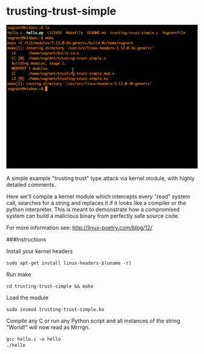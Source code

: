 trusting-trust-simple
=====================

<img src="trust.gif"></img>

A simple example "trusting trust" type attack via kernel module, with highly detailed comments.

Here we'll compile a kernel module which intercepts every "read" system call, searches for a string and replaces it if it looks like a compiler or the python interpreter. This is meant to demonstrate how a compromised system can build a malicious binary from perfectly safe source code.

For more information see: http://linux-poetry.com/blog/12/

###Instructions

Install your kernel headers

    sudo apt-get install linux-headers-$(uname -r)

Run make

    cd trusting-trust-simple && make
  
Load the module

    sudo insmod trusting-trust-simple.ko
  
Compile any C or run any Python script and all instances of the string "World!" will now read as Mrrrgn.

    gcc hello.c -o hello
    ./hello

